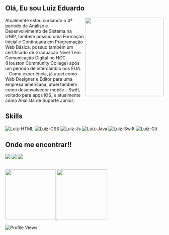 ## Olá, Eu sou Luiz Eduardo
<div>
<img align="right" src="https://saturdays.ai/wp-content/uploads/2021/03/clip-programming.png" width="250px"/> 
Atualmente estou cursando o 4ª período de Análise e Desenvolvimento de Sistema na UNIP, também possuo uma Formação Inicial e Continuada em Programação Web Básica, possuo também um certificado de Graduação Nível 1 em Comunicação Digital no HCC (Houston Community College) após um período de intercâmbio nos EUA. 
&nbsp&nbsp
Como experiência, já atuei como Web Designer e Editor para uma empresa americana, atuei também como desenvolvedor mobile - Swift, voltado para apps iOS, e atualmente como Analista de Suporte Junior.
</div>

## Skills
<div>
    <img  align="center" alt="Luiz-HTML" src="https://img.shields.io/badge/HTML5-E34F26?style=for-the-badge&logo=html5&logoColor=white">
    <img align="center" alt="Luiz-CSS" src="https://img.shields.io/badge/CSS3-1572B6?style=for-the-badge&logo=css3&logoColor=white">
    <img align="center" alt="Luiz-Js"  src="https://img.shields.io/badge/JavaScript-F7DF1E?style=for-the-badge&logo=javascript&logoColor=black">
    <img align="center" alt="Luiz-Java"  src="https://img.shields.io/badge/Java-ED8B00?style=for-the-badge&logo=java&logoColor=white">
    <img align="center" alt="Luiz-Swift"  src="https://img.shields.io/badge/Swift-ED82300?style=for-the-badge&logo=swift&logoColor=white">
    <img align="center" alt="Luiz-Git"  src="https://img.shields.io/badge/Git-FD854300?style=for-the-badge&logo=git&logoColor=white">
 </div>
 
 ## Onde me encontrar!!
<div>
  <a href="https://www.linkedin.com/in/luizms/"><img src="https://img.shields.io/badge/LinkedIn-0077B5?style=for-the-badge&logo=linkedin&logoColor=white"/></a>
  <a href="https://www.instagram.com/luizedu.ms/"> <img src="https://img.shields.io/badge/Instagram-E4405F?style=for-the-badge&logo=instagram&logoColor=white"/></a>
  <a href="luedu159@gmail.com"> <img src="https://img.shields.io/badge/Gmail-E4312F?style=for-the-badge&logo=gmail&logoColor=white"/></a>
</div>

##
<div>
  <a href="https://github.com/luizedu-ms">
  <img height="160em" src="https://github-readme-stats.vercel.app/api?username=luizedu-ms&show_icons=true&theme=gotham&include_all_commits=true&count_private=true"/>
  <img height="160em" src="https://github-readme-stats.vercel.app/api/top-langs/?username=luizedu-ms&layout=compact&langs_count=16&theme=gotham"/></a>
</div>


![Profile Views](http://estruyf-github.azurewebsites.net/api/VisitorHit?user=luizedu-ms&repo=luizedu-ms&countColorcountColor)

